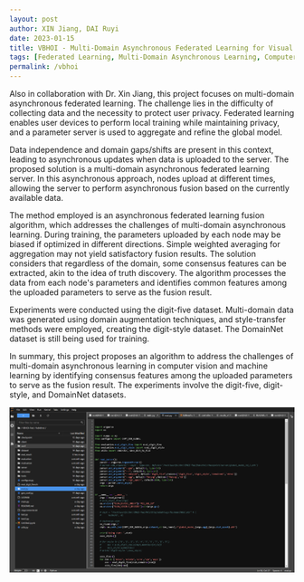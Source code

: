 ```yaml
---
layout: post
author: XIN Jiang, DAI Ruyi
date: 2023-01-15
title: VBHOI - Multi-Domain Asynchronous Federated Learning for Visual Background Human Object Interaction
tags: [Federated Learning, Multi-Domain Asynchronous Learning, Computer Vision]
permalink: /vbhoi
---
```


Also in collaboration with Dr. Xin Jiang, this project focuses on multi-domain asynchronous federated learning. The challenge lies in the difficulty of collecting data and the necessity to protect user privacy. Federated learning enables user devices to perform local training while maintaining privacy, and a parameter server is used to aggregate and refine the global model.

Data independence and domain gaps/shifts are present in this context, leading to asynchronous updates when data is uploaded to the server. The proposed solution is a multi-domain asynchronous federated learning server. In this asynchronous approach, nodes upload at different times, allowing the server to perform asynchronous fusion based on the currently available data.

The method employed is an asynchronous federated learning fusion algorithm, which addresses the challenges of multi-domain asynchronous learning. During training, the parameters uploaded by each node may be biased if optimized in different directions. Simple weighted averaging for aggregation may not yield satisfactory fusion results. The solution considers that regardless of the domain, some consensus features can be extracted, akin to the idea of truth discovery. The algorithm processes the data from each node's parameters and identifies common features among the uploaded parameters to serve as the fusion result.

Experiments were conducted using the digit-five dataset. Multi-domain data was generated using domain augmentation techniques, and style-transfer methods were employed, creating the digit-style dataset. The DomainNet dataset is still being used for training.

In summary, this project proposes an algorithm to address the challenges of multi-domain asynchronous learning in computer vision and machine learning by identifying consensus features among the uploaded parameters to serve as the fusion result. The experiments involve the digit-five, digit-style, and DomainNet datasets.

![Example image](/assets/attachment/training.png)
